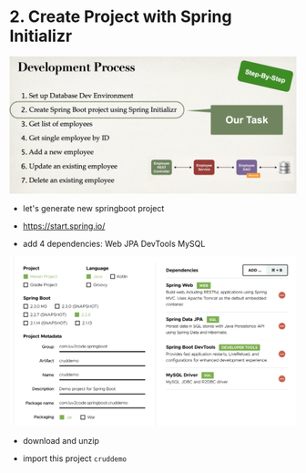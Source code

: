 # 2. Create Project with Spring Initializr

![](img/2020-04-02-14-01-36.png)

- let's generate new springboot project

- https://start.spring.io/

- add 4 dependencies: Web JPA DevTools MySQL

![](img/2020-04-02-14-06-15.png)

- download and unzip

- import this project `cruddemo`